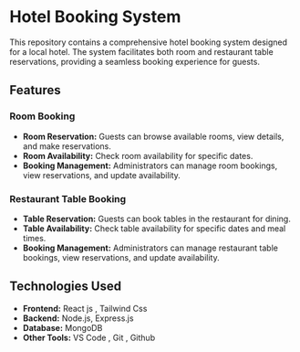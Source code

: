 # Hotel Booking System

This repository contains a comprehensive hotel booking system designed for a local hotel. The system facilitates both room and restaurant table reservations, providing a seamless booking experience for guests.

## Features

### Room Booking
- **Room Reservation:** Guests can browse available rooms, view details, and make reservations.
- **Room Availability:** Check room availability for specific dates.
- **Booking Management:** Administrators can manage room bookings, view reservations, and update availability.

### Restaurant Table Booking
- **Table Reservation:** Guests can book tables in the restaurant for dining.
- **Table Availability:** Check table availability for specific dates and meal times.
- **Booking Management:** Administrators can manage restaurant table bookings, view reservations, and update availability.

## Technologies Used

- **Frontend:** React js , Tailwind Css
- **Backend:** Node.js, Express.js
- **Database:** MongoDB
- **Other Tools:** VS Code , Git , Github

